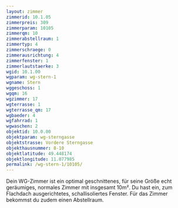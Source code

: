 ```yaml
---
layout: zimmer
zimmerid: 10.1.05
zimmerpreis: 309
zimmerparam: 10105
zimmerqm: 10
zimmerabstellraum: 1
zimmertyp: 4
zimmerschraege: 0
zimmerausrichtung: 4
zimmerfenster: 1
zimmerlautstaerke: 3
wgid: 10.1.00
wgparam: wg-stern-1
wgname: Stern
wggeschoss: 1
wgqm: 16
wgzimmer: 17
wgterrasse: 1
wgterrasse_qm: 17
wgbaeder: 4
wgfahrrad: 1
wgwaschen: 2
objektid: 10.0.00
objektparam: wg-sterngasse
objektstrasse: Vordere Sterngasse
objekthausnummer: 8-10
objektlatitude: 49.448174
objektlongitude: 11.077985
permalink: /wg-stern-1/10105/
---
```

Dein WG-Zimmer ist ein optimal geschnittenes, für seine Größe echt geräumiges, normales Zimmer mit insgesamt 10m². Du hast ein, zum Flachdach ausgerichtetes, schallisoliertes Fenster. Für das Zimmer bekommst du zudem einen Abstellraum. 